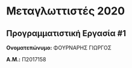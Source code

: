 # Μεταγλωττιστές 2020
## Προγραμματιστική Εργασία #1

**Ονοματεπώνυμο:** ΦΟΥΡΝΑΡΗΣ ΓΙΩΡΓΟΣ

**Α.Μ.:** Π2017158

